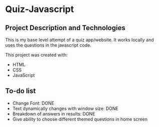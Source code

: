 # Quiz-Javascript

## Project Description and Technologies

This is my base level attempt of a quiz app/website. It works locally and uses the questions in the javascript code.

This project was created with:

- HTML
- CSS
- JavaScript

## To-do list

- Change Font: DONE
- Text dynamically changes with window size: DONE
- Breakdown of answers in results: DONE
- Give ability to choose different themed questions in home screen
